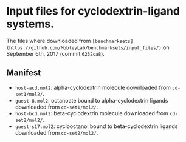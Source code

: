 # Input files for cyclodextrin-ligand systems.

The files where downloaded from `[benchmarksets](https://github.com/MobleyLab/benchmarksets/input_files/)` on September
6th, 2017 (commit `6232ca8`).


## Manifest

- `host-acd.mol2`: alpha-cyclodextrin molecule downloaded from `cd-set1/mol2/`.
- `guest-8.mol2`: octanoate bound to alpha-cyclodextrin ligands downloaded from `cd-set1/mol2/`.
- `host-bcd.mol2`: beta-cyclodextrin molecule downloaded from `cd-set2/mol2/`.
- `guest-s17.mol2`: cyclooctanol bound to beta-cyclodextrin ligands downloaded from `cd-set2/mol2/`.
